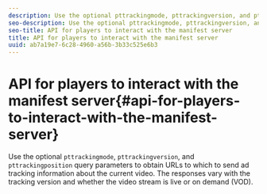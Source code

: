 ```yaml
---
description: Use the optional pttrackingmode, pttrackingversion, and pttrackingposition query parameters to obtain URLs to which to send ad tracking information about the current video. The responses vary with the tracking version and whether the video stream is live or on demand (VOD).
seo-description: Use the optional pttrackingmode, pttrackingversion, and pttrackingposition query parameters to obtain URLs to which to send ad tracking information about the current video. The responses vary with the tracking version and whether the video stream is live or on demand (VOD).
seo-title: API for players to interact with the manifest server
title: API for players to interact with the manifest server
uuid: ab7a19e7-6c28-4960-a56b-3b33c525e6b3
---
```


# API for players to interact with the manifest server{#api-for-players-to-interact-with-the-manifest-server}

Use the optional `pttrackingmode`, `pttrackingversion`, and `pttrackingposition` query parameters to obtain URLs to which to send ad tracking information about the current video. The responses vary with the tracking version and whether the video stream is live or on demand (VOD).

